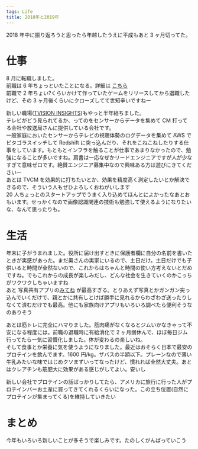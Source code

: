 ```yaml
---
tags: Life
title: 2018年と2019年
---
```


2018 年中に振り返ろうと思ったら年越したうえに平成もあと 3 ヶ月切ってた。

# 仕事

8 月に転職しました。  
前職は 6 年ちょっといたことになる。詳細は [こちら](https://taross-f.github.io/%E6%A0%AA%E5%BC%8F%E4%BC%9A%E7%A4%BEgloops%E3%82%92%E9%80%80%E8%81%B7%E3%81%97%E3%81%9F/)  
前職で 2 年ちょい?くらいかけて作っていたゲームをリリースしてから退職したけど、その 3 ヶ月後くらいにクローズしてて世知辛いですねー

新しい職場([TVISION INSIGHTS](https://tvisioninsights.co.jp/))もやっと半年経ちました。  
テレビがどう見られてるか、ってのをセンサーからデータを集めて CM 打ってる会社や放送局さんに提供している会社です。  
一般家庭においたセンサーからテレビの視聴体勢のログデータを集めて AWS でピタゴラスイッチして Redshift に突っ込んだり、それをこねこねしたりする仕事をしています。もともとインフラを触ることが仕事であまりなかったので、勉強になることが多いですね。肩書は一応なぜかリードエンジニアですが人が少なすぎて意味ゼロです。絶賛エンジニア募集中なので興味ある方は遊びにきてくださいー  
あとは TVCM を効果的に打ちたいとか、効果を精度高く測定したいとか解決できるので、そういう人もぜひよろしくおねがいします  
20 人ちょっとのスタートアップでうまく入り込めてほんとによかったなあとおもいます。せっかくなので画像認識関連の技術も勉強して使えるようになりたいな、なんて思ったりも。

# 生活

年末に子がうまれました。役所に届け出すときに保護者欄に自分の名前を書いたときが実感があった。まだ奥さんの実家にいるので、土日だけ。土日だけでも子供いると時間が全然ないので、これからはちゃんと時間の使い方考えないとだめですね。でもこれからの成長が楽しみだし、どんな社会を生きていくのかこっちがワクワクしちゃいますね  
あと 写真共有アプリの[みてね](https://mitene.us/) が最高すぎる。とりあえず写真とかガンガン突っ込んでいくだけで、親とかに共有しとけば勝手に見れるからわざわざ送ったりしなくて済むだけでも最高。他にも家族向けアプリもいろいろ調べたら便利そうなのありそう

あとは筋トレに完全にハマりました。筋肉痛がなくなるとジムいかなきゃって不安になる程度には。前職の退職時に有給消化で 2 ヶ月弱休んで、ほぼ毎日ジム行ってたら一気に習慣化しました。体が変わるの楽しいね。  
そして食事とか栄養に気を使うようになりました。最近はおそらく日本で最安のプロテインを飲んでます。1600 円/kg。ザバスの半額以下。プレーンなので薄い牛乳みたいな味ではじめクソまずいってなったけど、慣れれば全然大丈夫。あとはクレアチンも筋肥大に効果がある感じがしてよい。安いし


新しい会社でプロテインの話ばっかりしてたら、アメリカに旅行に行った人がプロテインバーお土産に買ってきてくれるくらいになった。この立ち位置(自然にプロテインが集まってくる)を維持していきたい

# まとめ

今年もいろいろ新しいことが多そうで楽しみです。たのしくがんばっていこう
